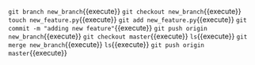 `git branch new_branch`{{execute}}
`git checkout new_branch`{{execute}}
`touch new_feature.py`{{execute}}
`git add new_feature.py`{{execute}}
`git commit -m "adding new feature"`{{execute}}
`git push origin new_branch`{{execute}}
`git checkout master`{{execute}}
`ls`{{execute}}
`git merge new_branch`{{execute}}
`ls`{{execute}}
`git push origin master`{{execute}}
